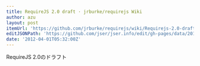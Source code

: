 ```yaml
---
title: RequireJS 2.0 draft · jrburke/requirejs Wiki
author: azu
layout: post
itemUrl: 'https://github.com/jrburke/requirejs/wiki/Requirejs-2.0-draft'
editJSONPath: 'https://github.com/jser/jser.info/edit/gh-pages/data/2012/04/index.json'
date: '2012-04-01T05:32:00Z'
---
```

RequireJS 2.0のドラフト
